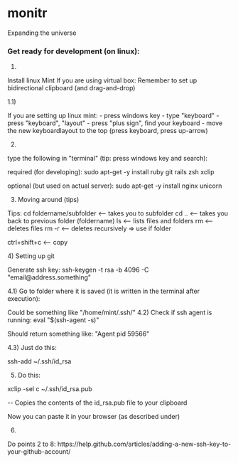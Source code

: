 # monitr
Expanding the universe


### Get ready for development (on linux):
1)

<p>Install linux Mint
If you are using virtual box: Remember to set up bidirectional clipboard (and drag-and-drop)</p>

1.1)
<p>
If you are setting up linux mint:
 - press windows key
 - type "keyboard"
 - press "keyboard", "layout"
 - press "plus sign", find your keyboard
 - move the new keyboardlayout to the top (press keyboard, press up-arrow)
 </p>
 
2)
<p>
type the following in "terminal" (tip: press windows key and search):
</p>

<p>
required (for developing):
sudo apt-get -y install ruby git rails zsh xclip
 </p>

<p>
optional (but used on actual server):
sudo apt-get -y install nginx unicorn
 </p>

3) Moving around (tips)

<p>
Tips: cd foldername/subfolder <-- takes you to subfolder
cd .. <-- takes you back to previous folder (foldername)
ls <-- lists files and folders 
rm <-- deletes files
rm -r <-- deletes recursively => use if folder
 </p>

<p>
ctrl+shift+c <-- copy
 </p>


<p>
4) Setting up git
 </p>

<p>
Generate ssh key:
ssh-keygen -t rsa -b 4096 -C "email@address.something"
 </p>

<p>
4.1) Go to folder where it is saved (it is written in the terminal after execution):
 </p>
Could be something like "/home/mint/.ssh/"
4.2) Check if ssh agent is running:
eval "$(ssh-agent -s)"

<p>
Should return something like: "Agent pid 59566"
 </p>

4.3) Just do this:
<p>
ssh-add ~/.ssh/id_rsa
 </p>

5) Do this:
<p>
xclip -sel c  ~/.ssh/id_rsa.pub
 </p>
<p>
-- Copies the contents of the id_rsa.pub file to your clipboard
 </p>

<p>
Now you can paste it in your browser (as described under)
 </p>

6)
<p>
Do points 2 to 8: https://help.github.com/articles/adding-a-new-ssh-key-to-your-github-account/
 </p>
